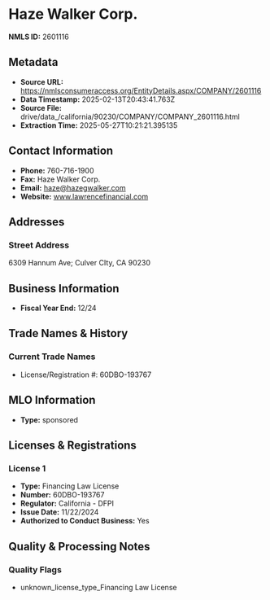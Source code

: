 # Haze Walker Corp.

**NMLS ID:** 2601116

## Metadata
- **Source URL:** https://nmlsconsumeraccess.org/EntityDetails.aspx/COMPANY/2601116
- **Data Timestamp:** 2025-02-13T20:43:41.763Z
- **Source File:** drive/data_/california/90230/COMPANY/COMPANY_2601116.html
- **Extraction Time:** 2025-05-27T10:21:21.395135

## Contact Information
- **Phone:** 760-716-1900
- **Fax:** Haze Walker Corp.
- **Email:** haze@hazegwalker.com
- **Website:** www.lawrencefinancial.com

## Addresses
### Street Address
6309 Hannum Ave; Culver CIty, CA 90230

## Business Information
- **Fiscal Year End:** 12/24

## Trade Names & History
### Current Trade Names
- License/Registration #: 60DBO-193767

## MLO Information
- **Type:** sponsored

## Licenses & Registrations

### License 1
- **Type:** Financing Law License
- **Number:** 60DBO-193767
- **Regulator:** California - DFPI
- **Issue Date:** 11/22/2024
- **Authorized to Conduct Business:** Yes

## Quality & Processing Notes
### Quality Flags
- unknown_license_type_Financing Law License
